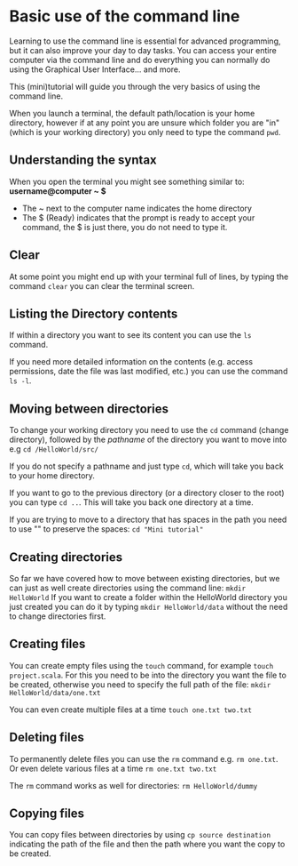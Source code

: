 # Basic use of the command line

Learning to use the command line is essential for advanced programming, but it can also
improve your day to day tasks.
You can access your entire computer via the command line and do everything you can normally do
using the Graphical User Interface... and more.

This (mini)tutorial will guide you through the very basics of using
the command line.

When you launch a terminal, the default path/location is your home directory, however
if at any point you are unsure which folder you are "in" (which is your working
directory) you only need to type the command `pwd`.

## Understanding the syntax
When you open the terminal you might see something similar to: **username@computer ~ $**

- The ~ next to the computer name indicates the home directory
- The $ (Ready) indicates that the prompt is ready to accept your command, the $ is just there, you do not need to type it.

## Clear
At some point you might end up with your terminal full of lines, by typing the command `clear` you can clear the terminal screen.

## Listing the Directory contents
If within a directory you want to see its content you can use the `ls` command.

If you need more detailed information on the contents (e.g. access permissions,
date the file was last modified, etc.) you can use the command `ls -l`.

## Moving between directories
To change your working directory you need to use the `cd` command (change directory), followed by the *pathname* of the directory you want to move into e.g
`cd /HelloWorld/src/`

If you do not specify a pathname and just type `cd`, which will take you back to your home directory.

If you want to go to the previous directory (or a directory closer to the root) you can type `cd ..`. This will take you back one directory at a time.

If you are trying to move to a directory that has spaces in the path you need to use "" to preserve the spaces: `cd "Mini tutorial"`

## Creating directories
So far we have covered how to move between existing directories, but we can just as well create directories using the command line:
`mkdir HelloWorld`
If you want to create a folder within the HelloWorld directory you just created you can do it by typing `mkdir HelloWorld/data` without the need to change directories first.


## Creating files
You can create empty files using the `touch` command, for example `touch project.scala`. For this you need to be into the directory you want the file to be created, otherwise you need to specify the full path of the file: `mkdir HelloWorld/data/one.txt`

You can even create multiple files at a time `touch one.txt two.txt`


## Deleting files
To permanently delete files you can use the `rm` command e.g. `rm one.txt`. Or even delete various files at a time `rm one.txt two.txt`

The `rm` command works as well for directories: `rm HelloWorld/dummy`

## Copying files
You can copy files between directories by using `cp source destination` indicating the path of the file and then the path where you want the copy to be created.
